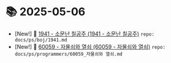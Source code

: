 # 📚 2025-05-06
- [New!] 📗 [1941 - 소문난 칠공주 (1941 - 소문난 칠공주)](https://til.qriosity.dev/featured/ps/boj/1941) `repo: docs/ps/boj/1941.md`
- [New!] 📗 [60059 - 자물쇠와 열쇠 (60059 - 자물쇠와 열쇠)](https://til.qriosity.dev/featured/ps/programmers/60059_자물쇠와%20열쇠) `repo: docs/ps/programmers/60059_자물쇠와 열쇠.md`
